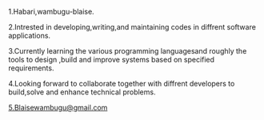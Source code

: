 1.Habari,wambugu-blaise.

2.Intrested in developing,writing,and maintaining codes in diffrent software applications.

3.Currently learning the various programming languagesand roughly the tools to design ,build and improve systems based on specified requirements.  

4.Looking forward to collaborate together with diffrent developers to build,solve and enhance technical problems.

5.Blaisewambugu@gmail.com
